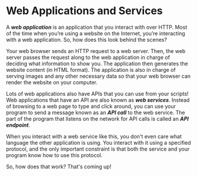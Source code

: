 # Web Applications and Services

A ***web application*** is an application that you interact with over HTTP. Most of the time when you’re using a website on the Internet, you’re interacting with a web application. So, how does this look behind the scenes?

Your web browser sends an HTTP request to a web server. Then, the web server passes the request along to the web application in charge of deciding what information to show you. The application then generates the website content (in HTML format). The application is also in charge of serving images and any other necessary data so that your web browser can render the website on your computer.

Lots of web applications also have APIs that you can use from your scripts! Web applications that have an API are also known as ***web services***. Instead of browsing to a web page to type and click around, you can use your program to send a message known as an ***API call*** to the web service. The part of the program that listens on the network for API calls is called an ***API endpoint***.

When you interact with a web service like this, you don't even care what language the other application is using. You interact with it using a specified protocol, and the only important constraint is that both the service and your program know how to use this protocol.

So, how does that work? That's coming up!